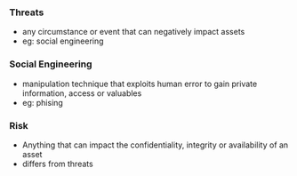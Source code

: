 ### Threats
- any circumstance or event that can negatively impact assets
- eg: social engineering

### Social Engineering
- manipulation technique that exploits human error to gain private information, access or valuables
- eg: phising

### Risk
- Anything that can impact the confidentiality, integrity or availability of an asset
- differs from threats

